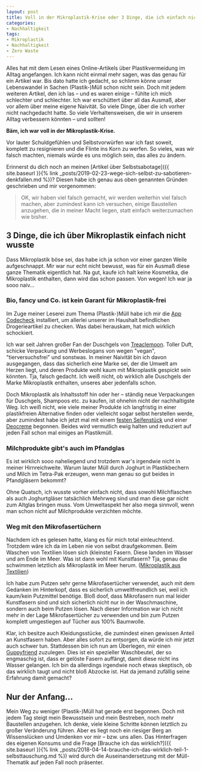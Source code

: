 ```yaml
---
layout: post
title: Voll in der Mikroplastik-Krise oder 3 Dinge, die ich einfach nicht wusste
categories:
- Nachhaltigkeit
tags:
- Mikroplastik
- Nachhaltigkeit
- Zero Waste
---
```


Alles hat mit dem Lesen eines Online-Artikels über Plastikvermeidung im Alltag
angefangen. Ich kann nicht einmal mehr sagen, was das genau für ein Artikel war.
Bis dato hatte ich gedacht, so schlimm könne unser Lebenswandel in Sachen
(Plastik-)Müll schon nicht sein. Doch mit jedem weiteren Artikel, den ich las –
und es waren einige – fühlte ich mich schlechter und schlechter. Ich war
erschüttert über all das Ausmaß, aber vor allem über meine eigene Naivität. So
viele Dinge, über die ich vorher nicht nachgedacht hatte. So viele
Verhaltensweisen, die wir in unserem Alltag verbessern könnten – und sollten!

**Bäm, ich war voll in der Mikroplastik-Krise.**

Vor lauter Schuldgefühlen und Selbstvorwürfen war ich fast soweit, komplett zu
resignieren und die Flinte ins Korn zu werfen. So vieles, was wir falsch
machten, niemals würde es uns möglich sein, das alles zu ändern.

Erinnerst du dich noch an meinen [Artikel über Selbstsabotage]({{ site.baseurl }}{% link _posts/2019-02-23-wege-sich-selbst-zu-sabotieren-denkfallen.md %})?
Diesen habe ich genau aus oben genannten Gründen geschrieben und mir
vorgenommen:

>OK, wir haben viel falsch gemacht, wir werden weiterhin viel falsch machen,
>aber zumindest kann ich versuchen, einige Baustellen anzugehen, die in meiner
>Macht liegen, statt einfach weiterzumachen wie bisher.

## 3 Dinge, die ich über Mikroplastik einfach nicht wusste

Dass Mikroplastik böse sei, das habe ich ja schon vor einer ganzen Weile
aufgeschnappt. Mir war nur echt nicht bewusst, was für ein Ausmaß diese ganze
Thematik eigentlich hat. Na gut, kaufe ich halt keine Kosmetika, die
Mikroplastik enthalten, dann wird das schon passen. Von wegen! Ich war
ja sooo naiv...

### Bio, fancy und Co. ist kein Garant für Mikroplastik-frei

Im Zuge meiner Leserei zum Thema (Plastik-)Müll habe ich mir die
[App Codecheck](https://www.codecheck.info/so-gehts/mobil)
installiert, um allerlei unserer im Haushalt befindlichen Drogerieartikel zu
checken. Was dabei herauskam, hat mich wirklich schockiert.

Ich war seit Jahren großer Fan der Duschgels von [Treaclemoon](https://www.treaclemoon.de/).
Toller Duft, schicke Verpackung und Werbeslogans von wegen "vegan",
"tierversuchsfrei" und sonstwas. In meiner Naivität bin ich davon ausgegangen,
dass das sicherlich eine Marke sei, der die Umwelt am Herzen liegt, und deren
Produkte wohl kaum mit Mikroplastik gespickt sein könnten. Tja, falsch gedacht.
Ich weiß nicht, ob wirklich alle Duschgels der Marke Mikroplastik enthalten,
unseres aber jedenfalls schon.

Doch Mikroplastik als Inhaltsstoff hin oder her – ständig neue Verpackungen für
Duschgels, Shampoos etc. zu kaufen, ist ohnehin nicht der nachhaltigste Weg. Ich
weiß nicht, wie viele meiner Produkte ich langfristig in einer plastikfreien
Alternative finden oder vielleicht sogar selbst herstellen werde, aber zumindest
habe ich jetzt mal mit einem [festen Seifenstück](https://www.waschbaer.de/shop/zhenobya-olivenseife-naturblock-200-g-23215?fromPage=1&K=820649) und einer [Deocreme](https://www.dm.de/greendoor-greendoor-deo-creme-p737925276929.html) begonnen. Beides wird vermutlich ewig halten und
reduziert auf jeden Fall schon mal einiges an Plastikmüll.

### Milchprodukte gibt's auch im Pfandglas

Es ist wirklich sooo naheliegend und trotzdem war's irgendwie nicht in meiner
Hirnreichweite. Warum lauter Müll durch Joghurt in Plastikbechern und Milch im
Tetra-Pak erzeugen, wenn man genau so gut beides in Pfandgläsern bekommt?

Ohne Quatsch, ich wusste vorher einfach nicht, dass sowohl Milchflaschen als
auch Joghurtgläser tatsächlich Mehrweg sind und man diese gar nicht zum Altglas
bringen muss. Vom Umweltaspekt her also mega sinnvoll, wenn man schon nicht auf
Milchprodukte verzichten möchte.

### Weg mit den Mikrofasertüchern

Nachdem ich es gelesen hatte, klang es für mich total einleuchtend. Trotzdem wäre
ich da im Leben nie von selbst draufgekommen. Beim Waschen von Textilien lösen
sich (kleinste) Fasern. Diese landen im Wasser und am Ende im Meer. Was ist dann
wohl mit Kunstfasern? Tja, genau die schwimmen letztlich als Mikroplastik im
Meer herum. ([Mikroplastik aus Textilien](https://www.wir-leben-nachhaltig.at/aktuell/detailansicht/mikroplastik-aus-textilien/))

Ich habe zum Putzen sehr gerne Mikrofasertücher verwendet, auch mit dem Gedanken
im Hinterkopf, dass es sicherlich umweltfreundlich sei, weil ich kaum/kein
Putzmittel benötige. Bloß doof, dass Mikrofasern nun mal leider Kunstfasern sind
und sich sicherlich nicht nur in der Waschmaschine, sondern auch beim Putzen
lösen. Nach dieser Information war ich nicht mehr in der Lage Mikrofasertücher
zu verwenden und bin zum Putzen komplett umgestiegen auf Tücher aus 100%
Baumwolle.

Klar, ich besitze auch Kleidungsstücke, die zumindest einen gewissen Anteil an
Kunstfasern haben. Aber alles sofort zu entsorgen, da würde ich mir jetzt auch
schwer tun. Stattdessen bin ich nun am Überlegen, mir einen [Guppyfriend](http://guppyfriend.com/so-gehts) zuzulegen. Dies ist ein spezieller Waschbeutel, der so engmaschig ist,
dass er gelöste Fasern auffängt, damit diese nicht ins Wasser gelangen. Ich bin
da allerdings irgendwie noch etwas skeptisch, ob das wirklich taugt und nicht
bloß Abzocke ist. Hat da jemand zufällig seine Erfahrung damit gemacht?

## Nur der Anfang...

Mein Weg zu weniger (Plastik-)Müll hat gerade erst begonnen. Doch mit jedem Tag
steigt mein Bewusstsein und mein Bestreben, noch mehr Baustellen anzugehen. Ich
denke, viele kleine Schritte können letztlich zu großer Veränderung führen.
Aber es liegt noch ein riesiger Berg an Wissenslücken und Umdenken vor mir –
bzw. uns allen. Das Hinterfragen des eigenen Konsums und die Frage [Brauche ich das wirklich?]({{ site.baseurl }}{% link _posts/2018-04-14-brauche-ich-das-wirklich-teil-1-selbsttauschung.md %})
wird durch die Auseinandersetzung mit der Müll-Thematik auf jeden Fall noch
präsenter.
